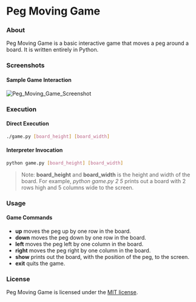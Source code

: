 # Peg Moving Game
### About
Peg Moving Game is a basic interactive game that moves a peg around a board. It is written entirely in Python.

### Screenshots
#### Sample Game Interaction
![Peg_Moving_Game_Screenshot](https://cloud.githubusercontent.com/assets/7763904/7104329/1cb5d716-e0a6-11e4-81ca-24f1de3c896a.png)

### Execution
#### Direct Execution
```Bash
./game.py [board_height] [board_width]
```
#### Interpreter Invocation
```Bash
python game.py [board_height] [board_width]
```
> Note: **board_height** and **board_width** is the height and width of the board. For example, *python game.py 2 5* prints out a board with 2 rows high and 5 columns wide to the screen.

### Usage
#### Game Commands
* **up** moves the peg up by one row in the board.
* **down** moves the peg down by one row in the board.
* **left** moves the peg left by one column in the board.
* **right** moves the peg right by one column in the board.
* **show** prints out the board, with the position of the peg, to the screen.
* **exit** quits the game.

### License
Peg Moving Game is licensed under the [MIT license](https://github.com/elailai94/Peg-Moving-Game/blob/master/LICENSE.md).
